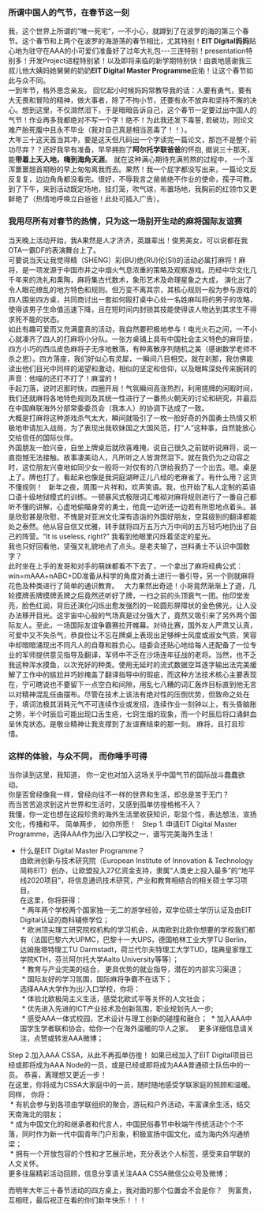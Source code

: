 ### 所谓中国人的气节，在春节这一刻
我，这个世界上所谓的“唯一死宅”，一不小心，就蹲到了在波罗的海的第三个春节。这个春节和上两个在波罗的海游荡的春节相比，尤其特别！**EIT Digital妈妈**贴心地为驻守在AAA的小可爱们准备好了过年大礼包---三连特别！presentation特别多！开发Project进程特别紧！以及即将来临的新学期特别快！由衷地感谢我三叔儿他大姨妈她舅舅的奶奶**EIT Digital Master Programme**庇佑！让这个春节如此与众不同。  
一到年节，格外思念亲友。 回忆起小时候妈妈常教导我的话：人要有勇气，要有大无畏和冒险的精神，做大事者，除了不拘小节，还要有永不放弃和坚持不懈的决心。想到这里，不仅潸然泪下，于是暗暗告诉自己，这个春节一定要过出中国人的气节！作业再多我都绝对不写一个字！绝不！为此我还发下毒誓, 若破功，则论文难产胎死腹中且永不毕业（我对自己真是相当恶毒了！！）。  
大年三十这天首当其冲，要是这天但凡码出一个字读完一篇论文，那岂不是整个前功尽弃？？还好我早有准备，早早拥抱了**阿尔托学联爸爸**的怀抱, 据说三十那天， 能**带着上天入地，嗨到海角天涯**。 就在这种满心期待充满煎熬的过程中， 一个浑浑噩噩翘首期盼的早上匆匆离我而去。果然！我一个屁字都没写出来，一篇论文反反复复，边边角角都没看完。很好，不辱我言之凿凿绝不作业的使命，孺子可教。到了下午，来到活动既定场地，挂灯笼，吹气球，布置场地，我胸前的红领巾又更鲜艳了（热情地呼唤立白爸爸！此处可插入广告）。  
### 我用尽所有对春节的热情，只为这一场别开生动的麻将国际友谊赛
当天晚上活动开始，我A果然是人才济济，英雄辈出！俊男美女，可以说都在我OTA一霸DF的表演舞台上了。  
可要说当天让我觉得精（SHENG）彩(BU)绝(RU)伦(SI)的活动必属打麻将！麻将，是一项发源于中国市井之中烟火气息浓重的策略及观察游戏。历经中华文化几千年来的洗礼和熏陶，麻将集古代数术，象形艺术及命理星象之大成， 演化出了令人眼花缭乱的地方特色和规则。但万变不离其宗，其核心规则一般为参与游戏的四人围坐四方桌，共同商讨出一套如何殴打桌中心处一名姓麻叫将的男子的攻略，使得该男子生命值迅速下降，且在短时间内封锁其技能使得该人物达到其求生不得求死不能的状态。  
如此有趣可爱而又充满童真的活动，我自然要积极地参与！电光火石之间，一不小心就凑齐了四人的打麻将小分队。一张方桌铺上具有中国社会主义特色的麻将垫，四方小巧的西瓜皮色麻将子无序地散落，有种离散序列随机之美（感谢数学老师不杀之恩）。四方落座，我们好似心有灵犀，一瞬间八目相交。就在刹那，我仿佛能读出他们目光中同样的渴望和激动，相似的坚定和信仰，以及眼眸深处传来婉转的声音：他喵的还打不打了！麻溜的！  
手起刀落，说时迟那时快，四圈开局！气氛瞬间高涨热烈，利用搓牌的闲暇时间，我们还就麻将各地特色规则及其统一性进行了一番热火朝天的讨论和研究，并最后在中国麻联海外分部常委委员会（我本人）的协调下达成了一致。  
大概是打麻将这种游戏杀气太大，瞬间就吸引了一枚一脸好奇的外国勇士热情又积极地申请加入战局，为了表现出我软妹国之大国风范，打“人”这种事，自然能放心交给信任的国际伙伴。  
外国朋友一脸兴奋，自坐上牌桌后就欣喜难掩，说自己很久之前就听说麻将，说一直抱憾无法接触。故事凄美动人，凡所听之人皆潸然泪下。就在我仍为之动容之时，这位朋友兴奋地如同少女一般将一对仅有的八饼给我扔了一个出去。嗯。桌是上了。牌也打了。看起来也像是我洞庭湖畔正儿八经的老麻雀了。有什么用？这货不懂规则！  
新年之夜，周围一片祥和，欢声笑语。我，也开始了私人定制的英语口语十级地狱模式的训练。一顿暴风式极限词汇堆砌对麻将规则进行了一番自己都听不懂的讲解，心虚地偷瞄身旁的勇士，他竟一边听还一边若有所思地点着头。甚是欣慰甚是欣慰，不愧是对亚洲文化深有造诣的外国好朋友，空耳级别的翻译都能处之泰然。他从容自信又优雅，转手就将四万五万六万中间的五万轻巧地扔出了自己的阵营。“It is useless, right?” 我看到他眼里闪烁着坚定的星光。  
我也只好回看他，坚强又礼貌地点了点头。是老夫输了，岂料勇士不认识中国数字？  
此时坐在上手的发哥和对手的萌妹都看不下去了，一个拿出了麻将经典公式： win=mAAA+nABC+DD准备从科学的角度对勇士进行一番引导，另一个则就麻将花色及种类进行了简单的通识教育。    
大力果然出奇迹！小哥竟然渐渐上了道，几轮摸牌丢牌摸牌丢牌之后竟然还听好了牌，一扫之前的头顶衰气一团。他印堂发亮，脸色红润，背后还演化闪烁出愈发强烈的一轮圆形屏障状的金色佛光，让人没办法移开目光。这宇宙中心般的气场真是过分强大了，竟然又吸引来了另外两个国际友人。至此，一场国际友谊争霸赛拉开帷幕。对待比赛，国外友人严肃又认真，可爱中又不失杀气，恭良俭让不忘在牌桌上表现出足够绅士风度或淑女气质，笑容中却暗暗涌现出不同凡人的自尊和胜负心。组委会还贴心地给每人还配备了一位专业的军师提供意见指导及翻译，军师中不乏在沙场连年征战的老将。当然，也不乏我这种浑水摸鱼，以次充好的种类。使用无延时的流式数据空耳逐字输出法完美缓解了工作中的尴尬并巧妙掩盖了翻译指导中的瑕疵，而这种方法技术核心主要表现在，宁可瞎说也不要留下一点空白和间隙，用乱七八糟的词汇轰炸目标直到他无言以对精神混乱任由摆布。尽管在技术上该法有绝对性的压倒优势，但致命之处在于，填词法极其消耗元气不可连续作业或发招，连续作业一刻钟以上，有头昏脑胀之势，半个时辰后可能出现口舌生疮，七窍生烟的现象，而一个时辰后将口涌鲜血呈休克状态。是敬业精神让我支撑到了友谊赛结束的那一刻。
麻将，且打且珍惜。
### 这样的体验，与众不同， 而你唾手可得
当你读到这里，我知道， 你一定也对加入这场关乎中国气节的国际战斗蠢蠢欲动。  
你是否曾经像我一样，曾经向往不一样的世界和生活，却总是苦于无门？  
而当苦苦追求到这片世界和生活时，又感到孤单彷徨格格不入？  
我懂，你一定也想在这段珍贵的海外生活里收获知识，彰显个性，表达想法，宣扬文化，传播和平。 简单两步， 如你所愿！  
Step 1. 申请EIT Digital Master Programme，选择AAA作为出/入口学校之一，谱写完美海外生活！   
* 什么是EIT Digital Master Programme？   
由欧洲创新与技术研究院（European Institute of Innovation & Technology简称EIT）创办，让欧盟投入27亿资金支持，隶属“人类史上投入最多”的“地平线2020项目”，将信息通讯技术研究，产业和教育相结合的相关硕士学习项目。  
在这里，你将获得：   
  * 两年两个学校两个国家独一无二的游学经验，双学位硕士学历认证及由EIT Digital认证的商科辅修学位；  
  * 欧洲顶尖理工研究院校机构的学习机会，从南欧到北欧你想要的学校我们都有（法国巴黎六大UPMC，巴黎十一大UPS，德国柏林工业大学TU Berlin，达姆施塔特理工TU Darmstadt，荷兰代尔夫特理工大学TUD，瑞典皇家理工学院KTH，芬兰阿尔托大学Aalto University等等）；  
  * 教育与产业完美的结合， 更具优势的就业指导，潜在的内部实习渠道；  
  * 国际友好的学习氛围，国际麻将争霸不在话下；  
选择AAA大学作为出/入口学校，你将：  
  * 体验北欧极简主义生活，感受北欧式平等关怀的人文社会；  
  * 优先进入先进的ICT产业技术及创新氛围，职业规划先人一步;  
  * 感受AAA一体式校园，艺术设计与理工创新的碰撞和融合； 
  * 加入AAA中国学生学者联和协会，给你一个在海外温暖的华人之家。  
更多详细信息请关注，点赞或转发AAA微博；

Step 2.加入AAA CSSA，从此不再孤单彷徨！
如果已经加入了EIT Digital项目已经或即将成为AAA Node的一员，或是已经或即将成为AAA普通硕士队伍中的一员。 恭喜，离理想又更近一步！  
在这里，你将成为CSSA大家庭中的一员，随时随地感受学联家庭的照顾和温暖。 同样， 你将：  
  * 有机会参与到各项由学联组织的聚会，游玩和户外活动，丰富课余生活，结交天南海北的朋友；  
  * 成为中国文化的和继承者和代言人，中国民俗春节中秋端午传统活动个个不落，同时作为新一代中国青年门户形象，积极宣扬中国文化，成为海内外沟通桥梁；  
  * 拥有一个开放包容的个性和才艺展示地，充分表达个人标签，感受来自学联的人文关怀。  
更多往届精彩活动回顾，信息分享请关注AAA CSSA微信公众号及微博；  

而明年大年三十春节活动的四方桌上，我对面的那个位置会不会是你？   
狗富贵，互相旺，最后祝正在看的你们新年快乐！！！  



